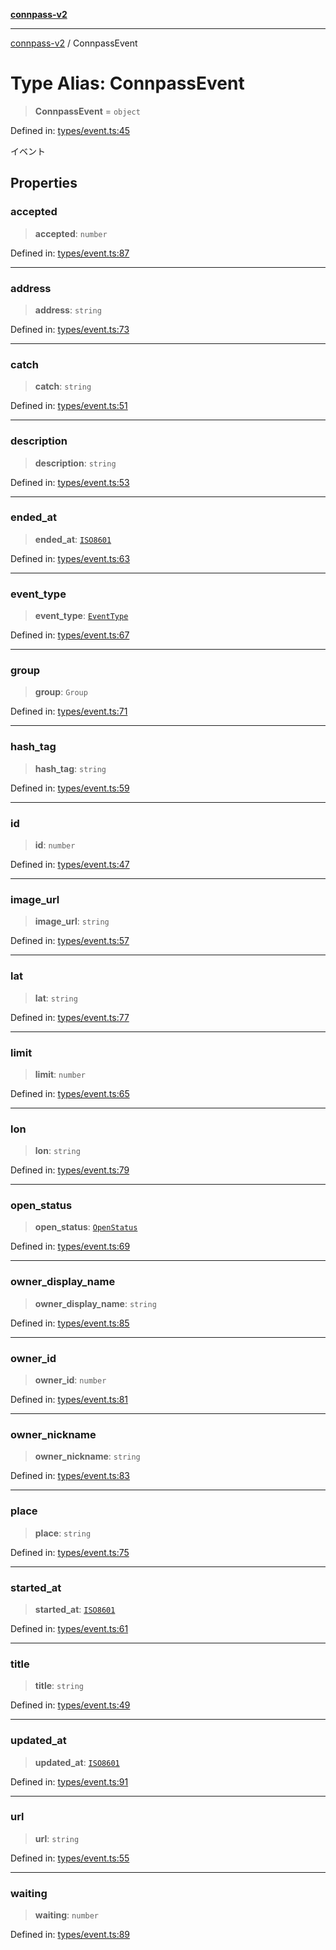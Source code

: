 [**connpass-v2**](../README.md)

***

[connpass-v2](../globals.md) / ConnpassEvent

# Type Alias: ConnpassEvent

> **ConnpassEvent** = `object`

Defined in: [types/event.ts:45](https://github.com/ryohidaka/node-connpass/blob/667a81904c823d7acdccd711ac157ba06085425b/src/types/event.ts#L45)

イベント

## Properties

### accepted

> **accepted**: `number`

Defined in: [types/event.ts:87](https://github.com/ryohidaka/node-connpass/blob/667a81904c823d7acdccd711ac157ba06085425b/src/types/event.ts#L87)

***

### address

> **address**: `string`

Defined in: [types/event.ts:73](https://github.com/ryohidaka/node-connpass/blob/667a81904c823d7acdccd711ac157ba06085425b/src/types/event.ts#L73)

***

### catch

> **catch**: `string`

Defined in: [types/event.ts:51](https://github.com/ryohidaka/node-connpass/blob/667a81904c823d7acdccd711ac157ba06085425b/src/types/event.ts#L51)

***

### description

> **description**: `string`

Defined in: [types/event.ts:53](https://github.com/ryohidaka/node-connpass/blob/667a81904c823d7acdccd711ac157ba06085425b/src/types/event.ts#L53)

***

### ended\_at

> **ended\_at**: [`ISO8601`](ISO8601.md)

Defined in: [types/event.ts:63](https://github.com/ryohidaka/node-connpass/blob/667a81904c823d7acdccd711ac157ba06085425b/src/types/event.ts#L63)

***

### event\_type

> **event\_type**: [`EventType`](../enumerations/EventType.md)

Defined in: [types/event.ts:67](https://github.com/ryohidaka/node-connpass/blob/667a81904c823d7acdccd711ac157ba06085425b/src/types/event.ts#L67)

***

### group

> **group**: `Group`

Defined in: [types/event.ts:71](https://github.com/ryohidaka/node-connpass/blob/667a81904c823d7acdccd711ac157ba06085425b/src/types/event.ts#L71)

***

### hash\_tag

> **hash\_tag**: `string`

Defined in: [types/event.ts:59](https://github.com/ryohidaka/node-connpass/blob/667a81904c823d7acdccd711ac157ba06085425b/src/types/event.ts#L59)

***

### id

> **id**: `number`

Defined in: [types/event.ts:47](https://github.com/ryohidaka/node-connpass/blob/667a81904c823d7acdccd711ac157ba06085425b/src/types/event.ts#L47)

***

### image\_url

> **image\_url**: `string`

Defined in: [types/event.ts:57](https://github.com/ryohidaka/node-connpass/blob/667a81904c823d7acdccd711ac157ba06085425b/src/types/event.ts#L57)

***

### lat

> **lat**: `string`

Defined in: [types/event.ts:77](https://github.com/ryohidaka/node-connpass/blob/667a81904c823d7acdccd711ac157ba06085425b/src/types/event.ts#L77)

***

### limit

> **limit**: `number`

Defined in: [types/event.ts:65](https://github.com/ryohidaka/node-connpass/blob/667a81904c823d7acdccd711ac157ba06085425b/src/types/event.ts#L65)

***

### lon

> **lon**: `string`

Defined in: [types/event.ts:79](https://github.com/ryohidaka/node-connpass/blob/667a81904c823d7acdccd711ac157ba06085425b/src/types/event.ts#L79)

***

### open\_status

> **open\_status**: [`OpenStatus`](../enumerations/OpenStatus.md)

Defined in: [types/event.ts:69](https://github.com/ryohidaka/node-connpass/blob/667a81904c823d7acdccd711ac157ba06085425b/src/types/event.ts#L69)

***

### owner\_display\_name

> **owner\_display\_name**: `string`

Defined in: [types/event.ts:85](https://github.com/ryohidaka/node-connpass/blob/667a81904c823d7acdccd711ac157ba06085425b/src/types/event.ts#L85)

***

### owner\_id

> **owner\_id**: `number`

Defined in: [types/event.ts:81](https://github.com/ryohidaka/node-connpass/blob/667a81904c823d7acdccd711ac157ba06085425b/src/types/event.ts#L81)

***

### owner\_nickname

> **owner\_nickname**: `string`

Defined in: [types/event.ts:83](https://github.com/ryohidaka/node-connpass/blob/667a81904c823d7acdccd711ac157ba06085425b/src/types/event.ts#L83)

***

### place

> **place**: `string`

Defined in: [types/event.ts:75](https://github.com/ryohidaka/node-connpass/blob/667a81904c823d7acdccd711ac157ba06085425b/src/types/event.ts#L75)

***

### started\_at

> **started\_at**: [`ISO8601`](ISO8601.md)

Defined in: [types/event.ts:61](https://github.com/ryohidaka/node-connpass/blob/667a81904c823d7acdccd711ac157ba06085425b/src/types/event.ts#L61)

***

### title

> **title**: `string`

Defined in: [types/event.ts:49](https://github.com/ryohidaka/node-connpass/blob/667a81904c823d7acdccd711ac157ba06085425b/src/types/event.ts#L49)

***

### updated\_at

> **updated\_at**: [`ISO8601`](ISO8601.md)

Defined in: [types/event.ts:91](https://github.com/ryohidaka/node-connpass/blob/667a81904c823d7acdccd711ac157ba06085425b/src/types/event.ts#L91)

***

### url

> **url**: `string`

Defined in: [types/event.ts:55](https://github.com/ryohidaka/node-connpass/blob/667a81904c823d7acdccd711ac157ba06085425b/src/types/event.ts#L55)

***

### waiting

> **waiting**: `number`

Defined in: [types/event.ts:89](https://github.com/ryohidaka/node-connpass/blob/667a81904c823d7acdccd711ac157ba06085425b/src/types/event.ts#L89)
